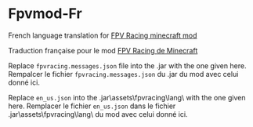 # Fpvmod-Fr
French language translation for [FPV Racing minecraft mod](https://github.com/ethanejohnsons/FPV-Racing-Mod-Fabric)

Traduction française pour le mod [FPV Racing de Minecraft](https://github.com/ethanejohnsons/FPV-Racing-Mod-Fabric)

Replace `fpvracing.messages.json` file into the .jar with the one given here.
Rempalcer le fichier `fpvracing.messages.json` du .jar du mod avec celui donné ici.

Replace `en_us.json` into the .jar\assets\fpvracing\lang\ with the one given here.
Remplacer le fichier `en_us.json` dans le fichier .jar\assets\fpvracing\lang\ du mod avec celui donné ici.
